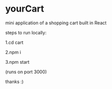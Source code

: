 # yourCart
mini application of a shopping cart built in React

steps to run locally:

1.cd cart

2.npm i

3.npm start 

(runs on port 3000)

thanks :)
